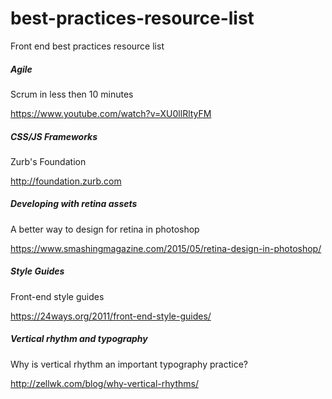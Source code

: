 # best-practices-resource-list
Front end best practices resource list

<h5>Agile</h5>
<p>Scrum in less then 10 minutes</p>
<a href="https://www.youtube.com/watch?v=XU0llRltyFM" target="_blank">https://www.youtube.com/watch?v=XU0llRltyFM</a>

<h5>CSS/JS Frameworks</h5>
<p>Zurb's Foundation</p>
<a href="http://foundation.zurb.com/" target="_blank">http://foundation.zurb.com</a>

<h5>Developing with retina assets</h5>
<p>A better way to design for retina in photoshop</p>
<a href="https://www.smashingmagazine.com/2015/05/retina-design-in-photoshop/" target="_blank">https://www.smashingmagazine.com/2015/05/retina-design-in-photoshop/</a>

<h5>Style Guides</h5>
<p>Front-end style guides</p>
<a href="https://24ways.org/2011/front-end-style-guides/" target="_blank">https://24ways.org/2011/front-end-style-guides/</a>

<h5>Vertical rhythm and typography</h5>
<p>Why is vertical rhythm an important typography practice?</p>
<a href="http://zellwk.com/blog/why-vertical-rhythms" target="_blank">http://zellwk.com/blog/why-vertical-rhythms/</a>
